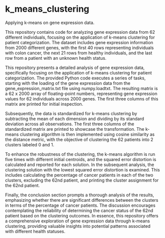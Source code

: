 # k_means_clustering
Applying k-means on gene expression data.


This repository contains code for analyzing gene expression data from 62 different individuals, focusing on the application of k-means clustering for patient categorization. The dataset includes gene expression information from 2000 different genes, with the first 40 rows representing individuals with colon cancer, the next 21 rows from healthy individuals, and the last row from a patient with an unknown health status.

This repository presents a detailed analysis of gene expression data, specifically focusing on the application of k-means clustering for patient categorization. The provided Python code executes a series of tasks, starting with the loading of the gene expression data from the gene_expression_matrix.txt file using numpy.loadtxt. The resulting matrix is a 62 x 2000 array of floating-point numbers, representing gene expression values for 62 individuals across 2000 genes. The first three columns of this matrix are printed for initial inspection.

Subsequently, the data is standardized for k-means clustering by subtracting the mean of each dimension and dividing by its standard deviation across all observations. The first three columns of the standardized matrix are printed to showcase the transformation. The k-means clustering algorithm is then implemented using cosine similarity as the distance metric, with the objective of clustering the 62 patients into 2 clusters labeled 0 and 1.

To enhance the robustness of the clustering, the k-means algorithm is run five times with different initial centroids, and the squared error distortion is calculated and reported for each solution. In the subsequent analysis, the clustering solution with the lowest squared error distortion is examined. This includes calculating the percentage of cancer patients in each of the two clusters, excluding the 62nd patient, and printing the cluster assignment for the 62nd patient.

Finally, the conclusion section prompts a thorough analysis of the results, emphasizing whether there are significant differences between the clusters in terms of the percentage of cancer patients. The discussion encourages contemplating the reliability of determining the cancer status of the 62nd patient based on the clustering outcomes. In essence, this repository offers a comprehensive exploration of gene expression data through k-means clustering, providing valuable insights into potential patterns associated with different health statuses.
